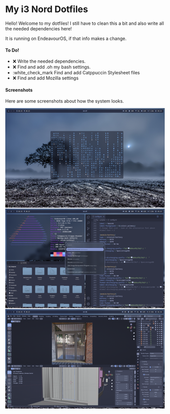 # My i3 Nord Dotfiles

Hello! Welcome to my dotfiles! I still have to clean this a bit and also write all the needed dependencies here!

It is running on EndeavourOS, if that info makes a change.

#### To Do!
- :x: Write the needed dependencies.
- :x: Find and add .oh my bash settings.
- :white_check_mark Find and add Catppuccin Stylesheet files
- :x: Find and add Mozilla settings

#### Screenshots
Here are some screenshots about how the system looks. 

![screenshot-1](https://github.com/astonish-g/i3-nord-dotfiles/blob/main/sources/images/1.png)
![screenshot-2](https://github.com/astonish-g/i3-nord-dotfiles/blob/main/sources/images/2.png)
![screenshot-3](https://github.com/astonish-g/i3-nord-dotfiles/blob/main/sources/images/3.png)
